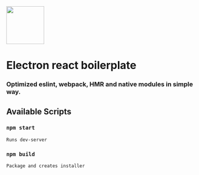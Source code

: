 <img src="resources/icon.ico" width="100px">
<h1>Electron react boilerplate</h1>
<h3>Optimized eslint, webpack, HMR and native modules in simple way.</h1>

## Available Scripts

### `npm start`

```
Runs dev-server
```

### `npm build`

```
Package and creates installer
```
